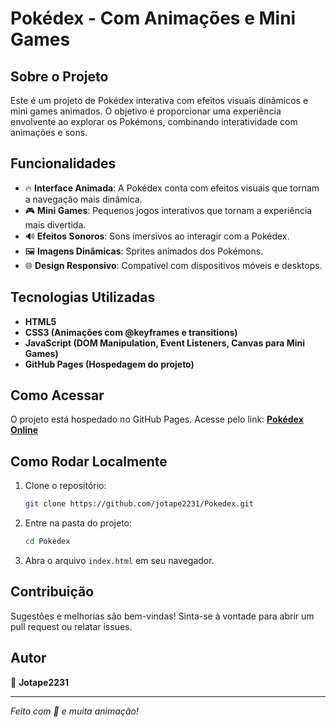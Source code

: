 # Pokédex - Com Animações e Mini Games

## Sobre o Projeto
Este é um projeto de Pokédex interativa com efeitos visuais dinâmicos e mini games animados. O objetivo é proporcionar uma experiência envolvente ao explorar os Pokémons, combinando interatividade com animações e sons.

## Funcionalidades
- 🔥 **Interface Animada**: A Pokédex conta com efeitos visuais que tornam a navegação mais dinâmica.
- 🎮 **Mini Games**: Pequenos jogos interativos que tornam a experiência mais divertida.
- 🔊 **Efeitos Sonoros**: Sons imersivos ao interagir com a Pokédex.
- 🖼️ **Imagens Dinâmicas**: Sprites animados dos Pokémons.
- 🌐 **Design Responsivo**: Compatível com dispositivos móveis e desktops.

## Tecnologias Utilizadas
- **HTML5**
- **CSS3 (Animações com @keyframes e transitions)**
- **JavaScript (DOM Manipulation, Event Listeners, Canvas para Mini Games)**
- **GitHub Pages (Hospedagem do projeto)**

## Como Acessar
O projeto está hospedado no GitHub Pages. Acesse pelo link:
[**Pokédex Online**](https://jotape2231.github.io/Pokedex/)

## Como Rodar Localmente
1. Clone o repositório:
   ```bash
   git clone https://github.com/jotape2231/Pokedex.git
   ```
2. Entre na pasta do projeto:
   ```bash
   cd Pokedex
   ```
3. Abra o arquivo `index.html` em seu navegador.

## Contribuição
Sugestões e melhorias são bem-vindas! Sinta-se à vontade para abrir um pull request ou relatar issues.

## Autor
👤 **Jotape2231**

---
*Feito com 💙 e muita animação!*

